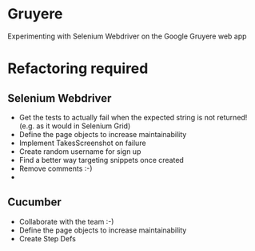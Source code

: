 # Gruyere
Experimenting with Selenium Webdriver on the Google Gruyere web app

# Refactoring required

## Selenium Webdriver
- Get the tests to actually fail when the expected string is not returned! (e.g. as it would in Selenium Grid)
- Define the page objects to increase maintainability
- Implement TakesScreenshot on failure
- Create random username for sign up
- Find a better way targeting snippets once created
- Remove comments :-)
- 

## Cucumber
- Collaborate with the team :-)
- Define the page objects to increase maintainability
- Create Step Defs
